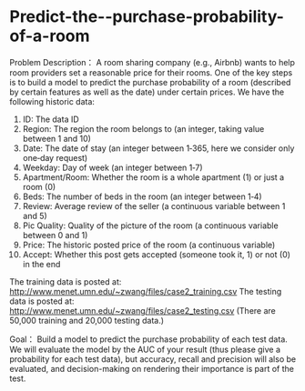 # Predict-the--purchase-probability-of-a-room
 
Problem Description： A room sharing company (e.g., Airbnb) wants to help room providers set a reasonable price for their rooms. One of the key steps is to build a model to predict the  purchase probability of a room (described by certain features as well as the date) under certain  prices. We have the following historic data:

1. ID: The data ID
2. Region: The region the room belongs to (an integer, taking value between 1 and 10)
3. Date: The date of stay (an integer between 1‐365, here we consider only one‐day request)
4. Weekday: Day of week (an integer between 1‐7)
5. Apartment/Room: Whether the room is a whole apartment (1) or just a room (0) 
6. Beds: The number of beds in the room (an integer between 1‐4)
7. Review: Average review of the seller (a continuous variable between 1 and 5)
8. Pic Quality: Quality of the picture of the room (a continuous variable between 0 and 1)
9. Price: The historic posted price of the room (a continuous variable)
10. Accept: Whether this post gets accepted (someone took it, 1) or not (0) in the end

The training data is posted at: http://www.menet.umn.edu/~zwang/files/case2_training.csv
The testing data is posted at: http://www.menet.umn.edu/~zwang/files/case2_testing.csv
(There are 50,000 training and 20,000 testing data.)

Goal： Build a model to predict the purchase probability of each test data. We will evaluate the model by the AUC of your result (thus please give a probability for each test data), but accuracy, recall and precision will also be evaluated, and decision-making on rendering their importance is part of the test.
